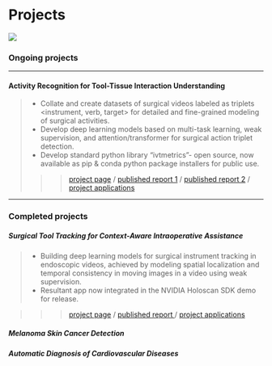 # Projects


[![](https://img.shields.io/badge/UNDER-CONSTRUCTION-blue?style=for-the-badge)](https://hamzamohdzubair.github.io/redant/)

### Ongoing projects

-----

#### Activity Recognition for Tool-Tissue Interaction Understanding

> - Collate and create datasets of surgical videos labeled as triplets <instrument, verb, target> for detailed and fine-grained modeling of surgical activities.
> - Develop deep learning models based on multi-task learning, weak supervision, and attention/transformer for surgical action triplet detection.
> - Develop standard python library “ivtmetrics”- open source, now available as pip & conda python package installers for public use.
>>> <a href="#">project page</a> / <a href="#">published report 1</a> / <a href="#">published report 2</a> / <a href="#">project applications</a>

-------

### Completed projects

##### Surgical Tool Tracking for Context-Aware Intraoperative Assistance

> - Building deep learning models for surgical instrument tracking in endoscopic videos, achieved by modeling spatial localization and temporal consistency in moving images in a video using weak supervision.
> - Resultant app now integrated in the NVIDIA Holoscan SDK demo for release.

>>> <a href="#">project page</a> / <a href="#">published report </a> / <a href="#">project applications</a>


##### Melanoma Skin Cancer Detection

##### Automatic Diagnosis of Cardiovascular Diseases


